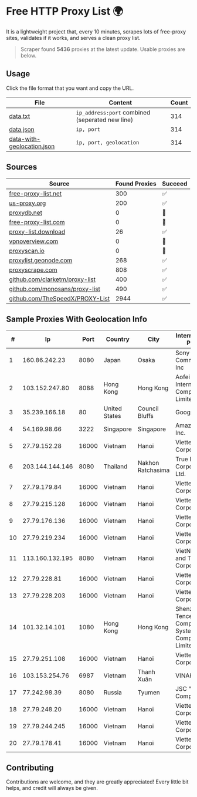 
# Free HTTP Proxy List 🌍

It is a lightweight project that, every 10 minutes, scrapes lots of free-proxy sites, validates if it works, and serves a clean proxy list.


> Scraper found **5436** proxies at the latest update. Usable proxies are below.

## Usage

Click the file format that you want and copy the URL.


|File|Content|Count|
|----|-------|-----|
|[data.txt](https://raw.githubusercontent.com/themiralay/Proxy-List-World/master/data.txt)|`ip_address:port` combined (seperated new line)|314|
|[data.json](https://raw.githubusercontent.com/themiralay/Proxy-List-World/master/data.json)|`ip, port`|314|
|[data-with-geolocation.json](https://raw.githubusercontent.com/themiralay/Proxy-List-World/master/data-with-geolocation.json)|`ip, port, geolocation`|314|

## Sources

|Source|Found Proxies|Succeed|
|------|-------------|-------|
|[free-proxy-list.net](https://free-proxy-list.net)|300|✅|
|[us-proxy.org](https://www.us-proxy.org)|200|✅|
|[proxydb.net](http://proxydb.net)|0|🚫|
|[free-proxy-list.com](https://free-proxy-list.com/?page=&port=&type%5B%5D=http&type%5B%5D=https&up_time=0&search=Search)|0|🚫|
|[proxy-list.download](https://www.proxy-list.download/HTTP)|26|✅|
|[vpnoverview.com](https://vpnoverview.com/privacy/anonymous-browsing/free-proxy-servers)|0|🚫|
|[proxyscan.io](https://www.proxyscan.io)|0|🚫|
|[proxylist.geonode.com](https://proxylist.geonode.com/api/proxy-list?limit=300&page=1&sort_by=lastChecked&sort_type=desc&protocols=http,https)|268|✅|
|[proxyscrape.com](https://api.proxyscrape.com/v2/?request=displayproxies&protocol=http&timeout=10000&country=all&ssl=all&anonymity=all)|808|✅|
|[github.com/clarketm/proxy-list](https://raw.githubusercontent.com/clarketm/proxy-list/master/proxy-list-raw.txt)|400|✅|
|[github.com/monosans/proxy-list](https://raw.githubusercontent.com/monosans/proxy-list/main/proxies/http.txt)|490|✅|
|[github.com/TheSpeedX/PROXY-List](https://raw.githubusercontent.com/TheSpeedX/PROXY-List/master/http.txt)|2944|✅|


## Sample Proxies With Geolocation Info

|#|Ip|Port|Country|City|Internet Service Provider|
|-|--|----|-------|----|-------------------------|
|1|160.86.242.23|8080|Japan|Osaka|Sony Network Communications Inc|
|2|103.152.247.80|8088|Hong Kong|Hong Kong|Aofei Data International Company Limited|
|3|35.239.166.18|80|United States|Council Bluffs|Google LLC|
|4|54.169.98.66|3222|Singapore|Singapore|Amazon.com, Inc.|
|5|27.79.152.28|16000|Vietnam|Hanoi|Viettel Corporation|
|6|203.144.144.146|8080|Thailand|Nakhon Ratchasima|True Internet Corporation CO. Ltd.|
|7|27.79.179.84|16000|Vietnam|Hanoi|Viettel Corporation|
|8|27.79.215.128|16000|Vietnam|Hanoi|Viettel Corporation|
|9|27.79.176.136|16000|Vietnam|Hanoi|Viettel Corporation|
|10|27.79.219.234|16000|Vietnam|Hanoi|Viettel Corporation|
|11|113.160.132.195|8080|Vietnam|Hanoi|VietNam Post and Telecom Corporation|
|12|27.79.228.81|16000|Vietnam|Hanoi|Viettel Corporation|
|13|27.79.228.203|16000|Vietnam|Hanoi|Viettel Corporation|
|14|101.32.14.101|1080|Hong Kong|Hong Kong|Shenzhen Tencent Computer Systems Company Limited|
|15|27.79.251.108|16000|Vietnam|Hanoi|Viettel Corporation|
|16|103.153.254.76|6987|Vietnam|Thanh Xuân|VINAHOST-HN|
|17|77.242.98.39|8080|Russia|Tyumen|JSC "Russian Company" LIR|
|18|27.79.248.20|16000|Vietnam|Hanoi|Viettel Corporation|
|19|27.79.244.245|16000|Vietnam|Hanoi|Viettel Corporation|
|20|27.79.178.41|16000|Vietnam|Hanoi|Viettel Corporation|



## Contributing

Contributions are welcome, and they are greatly appreciated! Every
little bit helps, and credit will always be given.

